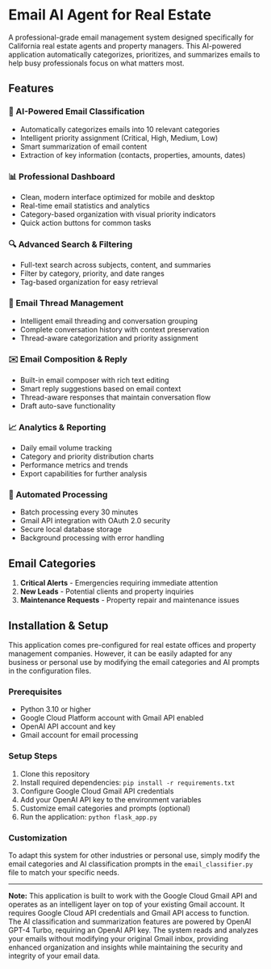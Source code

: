 # Email AI Agent for Real Estate

A professional-grade email management system designed specifically for California real estate agents and property managers. This AI-powered application automatically categorizes, prioritizes, and summarizes emails to help busy professionals focus on what matters most.

## Features

### 🤖 AI-Powered Email Classification
- Automatically categorizes emails into 10 relevant categories
- Intelligent priority assignment (Critical, High, Medium, Low)
- Smart summarization of email content
- Extraction of key information (contacts, properties, amounts, dates)

### 📊 Professional Dashboard
- Clean, modern interface optimized for mobile and desktop
- Real-time email statistics and analytics
- Category-based organization with visual priority indicators
- Quick action buttons for common tasks

### 🔍 Advanced Search & Filtering
- Full-text search across subjects, content, and summaries
- Filter by category, priority, and date ranges
- Tag-based organization for easy retrieval

### 💬 Email Thread Management
- Intelligent email threading and conversation grouping
- Complete conversation history with context preservation
- Thread-aware categorization and priority assignment

### ✉️ Email Composition & Reply
- Built-in email composer with rich text editing
- Smart reply suggestions based on email context
- Thread-aware responses that maintain conversation flow
- Draft auto-save functionality

### 📈 Analytics & Reporting
- Daily email volume tracking
- Category and priority distribution charts
- Performance metrics and trends
- Export capabilities for further analysis

### 🔄 Automated Processing
- Batch processing every 30 minutes
- Gmail API integration with OAuth 2.0 security
- Secure local database storage
- Background processing with error handling

## Email Categories

1. **Critical Alerts** - Emergencies requiring immediate attention
2. **New Leads** - Potential clients and property inquiries
3. **Maintenance Requests** - Property repair and maintenance issues

## Installation & Setup

This application comes pre-configured for real estate offices and property management companies. However, it can be easily adapted for any business or personal use by modifying the email categories and AI prompts in the configuration files.

### Prerequisites
- Python 3.10 or higher
- Google Cloud Platform account with Gmail API enabled
- OpenAI API account and key
- Gmail account for email processing

### Setup Steps
1. Clone this repository
2. Install required dependencies: `pip install -r requirements.txt`
3. Configure Google Cloud Gmail API credentials
4. Add your OpenAI API key to the environment variables
5. Customize email categories and prompts (optional)
6. Run the application: `python flask_app.py`

### Customization
To adapt this system for other industries or personal use, simply modify the email categories and AI classification prompts in the `email_classifier.py` file to match your specific needs.

---

**Note:** This application is built to work with the Google Cloud Gmail API and operates as an intelligent layer on top of your existing Gmail account. It requires Google Cloud API credentials and Gmail API access to function. The AI classification and summarization features are powered by OpenAI GPT-4 Turbo, requiring an OpenAI API key. The system reads and analyzes your emails without modifying your original Gmail inbox, providing enhanced organization and insights while maintaining the security and integrity of your email data.